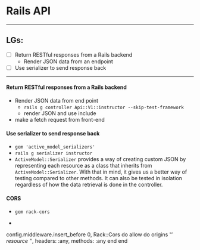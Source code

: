 # Rails API

---
## LGs:
- [ ] Return RESTful responses from a Rails backend
    * Render JSON data from an endpoint
- [ ] Use serializer to send response back

---
#### Return RESTful responses from a Rails backend
* Render JSON data from end point
    * `rails g controller Api::V1::instructor --skip-test-framework`
    * render JSON and use include
* make a fetch request from front-end

#### Use serializer to send response back
* `gem 'active_model_serializers'`
* `rails g serializer instructor`
* `ActiveModel::Serializer` provides a way of creating custom JSON by representing each resource as a class that inherits from `ActiveModel::Serializer`. With that in mind, it gives us a better way of testing compared to other methods. It can also be tested in isolation regardless of how the data retrieval is done in the controller.

#### CORS 
* `gem rack-cors`
* ```rails
config.middleware.insert_before 0, Rack::Cors do
    allow do
        origins '*'
        resource '*', headers: :any, methods: :any
    end
end
```

